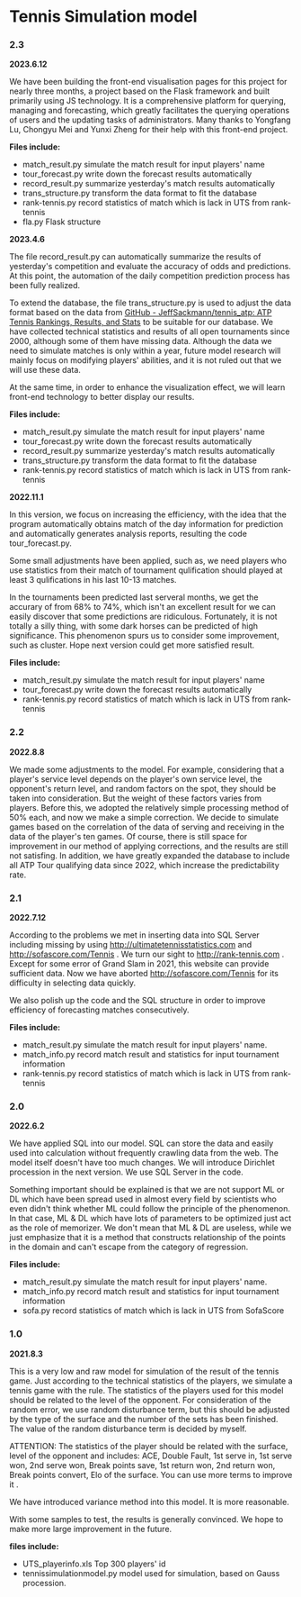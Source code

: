 # Tennis Simulation model

### 2.3

**2023.6.12**

We have been building the front-end visualisation pages for this project for nearly three months, a project based on the Flask framework and built primarily using JS technology. It is a comprehensive platform for querying, managing and forecasting, which greatly facilitates the querying operations of users and the updating tasks of administrators.
Many thanks to Yongfang Lu, Chongyu Mei and Yunxi Zheng for their help with this front-end project.

**Files include:**

- match_result.py   simulate the match result for input players' name
- tour_forecast.py   write down the forecast results automatically
- record_result.py   summarize yesterday's match results automatically
- trans_structure.py   transform the data format to fit the database
- rank-tennis.py   record statistics of match which is lack in UTS from rank-tennis
- fla.py   Flask structure



**2023.4.6**

The file record_result.py can automatically summarize the results of yesterday's competition and evaluate the accuracy of odds and predictions. At this point, the automation of the daily competition prediction process has been fully realized.

To extend the database, the file trans_structure.py is used to adjust the data format based on the data from  [GitHub - JeffSackmann/tennis_atp: ATP Tennis Rankings, Results, and Stats](https://github.com/JeffSackmann/tennis_atp) to be suitable for our database.  We have collected technical statistics and results of all open tournaments since 2000, although some of them have missing data. Although the data we need to simulate matches is only within a year, future model research will mainly focus on modifying players' abilities, and it is not ruled out that we will use these data. 

At the same time, in order to enhance the visualization effect, we will learn front-end technology to better display our results.

**Files include:**

- match_result.py   simulate the match result for input players' name
- tour_forecast.py   write down the forecast results automatically
- record_result.py   summarize yesterday's match results automatically
- trans_structure.py   transform the data format to fit the database
- rank-tennis.py   record statistics of match which is lack in UTS from rank-tennis



**2022.11.1**

In this version, we focus on increasing the efficiency, with the idea that the program automatically obtains match of the day information for prediction and automatically generates analysis reports, resulting the code tour_forecast.py.

Some small adjustments have been applied, such as, we need players who use statistics from their match of tournament qulification should played at least 3 qulifications in his last 10-13 matches.

In the tournaments been predicted last serveral months, we get the accurary of from 68% to 74%, which isn't an excellent result for we can easily discover that some predictions are ridiculous. Fortunately, it is not totally a silly thing, with some dark horses can be predicted of high significance. This phenomenon spurs us to consider some improvement, such as cluster. Hope next version could get more satisfied result.

**Files include:**

- match_result.py   simulate the match result for input players' name
- tour_forecast.py   write down the forecast results automatically
- rank-tennis.py   record statistics of match which is lack in UTS from rank-tennis

 

### 2.2

**2022.8.8**

We made some adjustments to the model. For example, considering that a player's service level depends on the player's own service level, the opponent's return level, and random factors on the spot, they should be taken into consideration. But the weight of these factors varies from players. Before this, we adopted the relatively simple processing method of 50% each, and now we make a simple correction. We decide to simulate games based on the correlation of the data of serving and receiving in the data of the player's ten games. Of course, there is still space for improvement in our method of applying corrections, and the results are still not satisfing.
In addition, we have greatly expanded the database to include all ATP Tour qualifying data since 2022, which increase the predictability rate.



### 2.1

**2022.7.12**

According to the problems we met in inserting data into SQL Server including missing by using http://ultimatetennisstatistics.com and http://sofascore.com/Tennis . We turn our sight to http://rank-tennis.com . Except for some error of Grand Slam in 2021, this website can provide sufficient data. Now we have aborted http://sofascore.com/Tennis for its difficulty in selecting data quickly.

We also polish up the code and the SQL structure in order to improve efficiency of forecasting matches consecutively.

**Files include:**

- match_result.py   simulate the match result for input players' name.
- match_info.py   record match result and statistics for input tournament information
- rank-tennis.py   record statistics of match which is lack in UTS from rank-tennis

### 2.0

**2022.6.2**

We have applied SQL into our model. SQL can store the data and easily used into calculation without frequently crawling data from the web. The model itself doesn't have too much changes. We will introduce Dirichlet procession in the next version. We use SQL Server in the code.

Something important should be explained is that we are not support ML or DL which have been spread used in almost every field by scientists who even didn't think whether ML could follow the principle of the phenomenon. In that case, ML & DL which have lots of parameters to be optimized just act as the role of memorizer. We don't mean that ML & DL are useless, while we just emphasize that it is a method that constructs relationship of the points in the domain and can't escape from the category of regression.

**Files include:**

- match_result.py   simulate the match result for input players' name.
- match_info.py   record match result and statistics for input tournament information
- sofa.py   record statistics of match which is lack in UTS from SofaScore 



### 1.0 		

**2021.8.3**

This is a very low and raw model for simulation of the result of the tennis game. Just according to the technical statistics of the players, we simulate a tennis game with the rule.  The statistics of the players used for this model should be related to the level of the opponent. For consideration of the random error, we use random disturbance term, but this should be adjusted by the type of the surface and the number of the sets has been finished. The value of the random disturbance term is decided by myself.

ATTENTION: The statistics of the player should be related with the surface, level of the opponent and includes: ACE, Double Fault, 1st serve in, 1st serve won, 2nd serve won, Break points save, 1st return won, 2nd return won, Break points convert, Elo of the surface. You can use more terms to improve it .

We have introduced variance method into this model. It is more reasonable.

With some samples to test, the results is generally convinced. We hope to make more large improvement in the future.  

**files include:**

- UTS_playerinfo.xls    Top 300 players' id
- tennissimulationmodel.py    model used for simulation, based on Gauss procession.